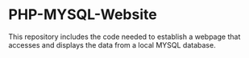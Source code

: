 # PHP-MYSQL-Website

This repository includes the code needed to establish a webpage that accesses and displays the data from a local MYSQL database.
